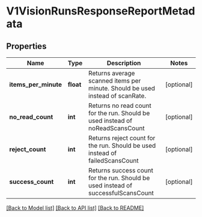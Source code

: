 # V1VisionRunsResponseReportMetadata

## Properties
Name | Type | Description | Notes
------------ | ------------- | ------------- | -------------
**items_per_minute** | **float** | Returns average scanned items per minute. Should be used instead of scanRate. | [optional] 
**no_read_count** | **int** | Returns no read count for the run. Should be used instead of noReadScansCount | [optional] 
**reject_count** | **int** | Returns reject count for the run. Should be used instead of failedScansCount | [optional] 
**success_count** | **int** | Returns success count for the run. Should be used instead of successfulScansCount | [optional] 

[[Back to Model list]](../../README.md#documentation-for-models) [[Back to API list]](../../README.md#documentation-for-api-endpoints) [[Back to README]](../../README.md)


